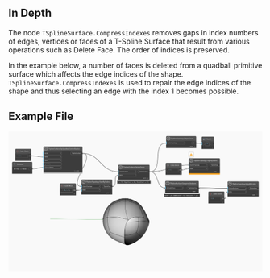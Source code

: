 <!--- Autodesk.DesignScript.Geometry.TSpline.TSplineSurface.CompressIndexes --->
<!--- ARIV6OQ22ACATWAIKGM7OHNEJS2TQUOKUSEU6UNX6EAAVSJIMK3A --->
## In Depth
The node `TSplineSurface.CompressIndexes` removes gaps in index numbers of edges, vertices or faces of a T-Spline Surface that result from various operations such as Delete Face. The order of indices is preserved. 

In the example below, a number of faces is deleted from a quadball primitive surface which affects the edge indices of the shape. `TSplineSurface.CompressIndexes` is used to repair the edge indices of the shape and thus selecting an edge with the index 1 becomes possible. 

## Example File

![Example](./ARIV6OQ22ACATWAIKGM7OHNEJS2TQUOKUSEU6UNX6EAAVSJIMK3A_img.jpg)